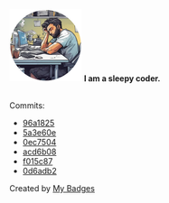 <img src="https://github.com/my-badges/my-badges/blob/master/src/all-badges/time-of-commit/sleepy-coder.png?raw=true" alt="I am a sleepy coder." title="I am a sleepy coder." width="128">
<strong>I am a sleepy coder.</strong>
<br><br>

Commits:

- <a href="https://github.com/spectrocloud-labs/validator-plugin-kubescape/commit/96a1825fb157d227b67e2764bec155ecb1dc0d86">96a1825</a>
- <a href="https://github.com/wcrum/wcrum/commit/5a3e60e50f316719ea545f3e7581c6dc35083a0f">5a3e60e</a>
- <a href="https://github.com/wcrum/wcrum/commit/0ec7504d5a83188d237f3ce0ba5509082f74d803">0ec7504</a>
- <a href="https://github.com/wcrum/wcrum/commit/acd6b082fa448dea4ba1912bc42896c1618ace75">acd6b08</a>
- <a href="https://github.com/wcrum/.github/commit/f015c875fefd179b43f92d0bd19f80067c0d270f">f015c87</a>
- <a href="https://github.com/wcrum/.github/commit/0d6adb2a60fd72fe717e830ca0d45694aba99eb0">0d6adb2</a>


Created by <a href="https://github.com/my-badges/my-badges">My Badges</a>